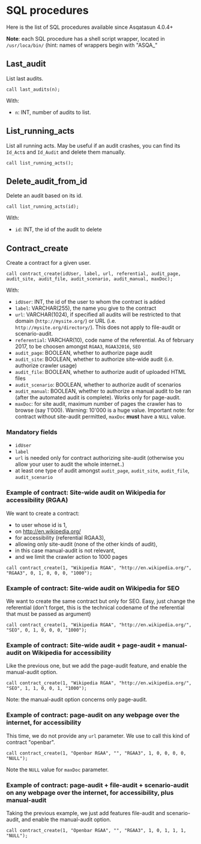 # SQL procedures

Here is the list of SQL procedures available since Asqatasun 4.0.4+

**Note**: each SQL procedure has a shell script wrapper, located in `/usr/loca/bin/` (hint: names of wrappers begin with "ASQA_"

## Last_audit

List last audits.

```mysql
call last_audits(n);
```

With:

* `n`: INT, number of audits to list.

## List_running_acts

List all running acts. May be useful if an audit crashes, you can find its `Id_Act`s and `Id_Audit` and delete them manually.

```mysql
call list_running_acts();
```

## Delete_audit_from_id

Delete an audit based on its id.

```mysql
call list_running_acts(id);
```

With:

* `id`: INT, the id of the audit to delete

## Contract_create

Create a contract for a given user.

```mysql
call contract_create(idUser, label, url, referential, audit_page, audit_site, audit_file, audit_scenario, audit_manual, maxDoc);
```

With:

* `idUser`: INT, the id of the user to whom the contract is added
* `label`: VARCHAR(255), the name you give to the contract
* `url`: VARCHAR(1024), if specified all audits will be restricted to that domain (`http://mysite.org/`) or URL (i.e. `http://mysite.org/directory/`). This does not apply to file-audit or scenario-audit.
* `referential`: VARCHAR(10), code name of the referential. As of february 2017, to be choosen amongst `RGAA3`, `RGAA32016`, `SEO`
* `audit_page`: BOOLEAN, whether to authorize page audit
* `audit_site`: BOOLEAN, whether to authorize site-wide audit (i.e. authorize crawler usage)
* `audit_file`: BOOLEAN, whether to authorize audit of uploaded HTML files
* `audit_scenario`: BOOLEAN, whether to authorize audit of scenarios
* `audit_manual`: BOOLEAN, whether to authorize a manual audit to be ran (after the automated audit is complete). Works only for page-audit.
* `maxDoc`: for site audit, maximum number of pages the crawler has to browse (say 1'000). Warning: 10'000 is a huge value. Important note: for contract without site-audit permitted, `maxDoc` **must** have a `NULL` value.

### Mandatory fields

* `idUser`
* `label`
* `url` is needed only for contract authorizing site-audit (otherwise you allow your user to audit the whole internet..)
* at least one type of audit amongst `audit_page`, `audit_site`, `audit_file`, `audit_scenario`

### Example of contract: Site-wide audit on Wikipedia for accessibility (RGAA)

We want to create a contract:

* to user whose id is 1,
* on http://en.wikipedia.org/
* for accessibility (referential RGAA3),
* allowing only site-audit (none of the other kinds of audit),
* in this case manual-audit is not relevant,
* and we limit the crawler action to 1000 pages

```mysql
call contract_create(1, "Wikipedia RGAA", "http://en.wikipedia.org/", "RGAA3", 0, 1, 0, 0, 0, "1000");
```

### Example of contract: Site-wide audit on Wikipedia for SEO

We want to create the same contract but only for SEO. Easy, just change the referential (don't forget, this is the technical codename of the referential that must be passed as argument)

```mysql
call contract_create(1, "Wikipedia RGAA", "http://en.wikipedia.org/", "SEO", 0, 1, 0, 0, 0, "1000");
```

### Example of contract: Site-wide audit + page-audit + manual-audit on Wikipedia for accessibility

Like the previous one, but we add the page-audit feature, and enable the manual-audit option.

```mysql
call contract_create(1, "Wikipedia RGAA", "http://en.wikipedia.org/", "SEO", 1, 1, 0, 0, 1, "1000");
```

Note: the manual-audit option concerns only page-audit.

### Example of contract: page-audit on any webpage over the internet, for accessibility

This time, we do not provide any `url` parameter. We use to call this kind of contract "openbar".

```mysql
call contract_create(1, "Openbar RGAA", "", "RGAA3", 1, 0, 0, 0, 0, "NULL");
```

Note the `NULL` value for `maxDoc` parameter.

### Example of contract: page-audit + file-audit + scenario-audit on any webpage over the internet, for accessibility, plus manual-audit

Taking the previous example, we just add features file-audit and scenario-audit, and enable the manual-audit option.

```mysql
call contract_create(1, "Openbar RGAA", "", "RGAA3", 1, 0, 1, 1, 1, "NULL");
```